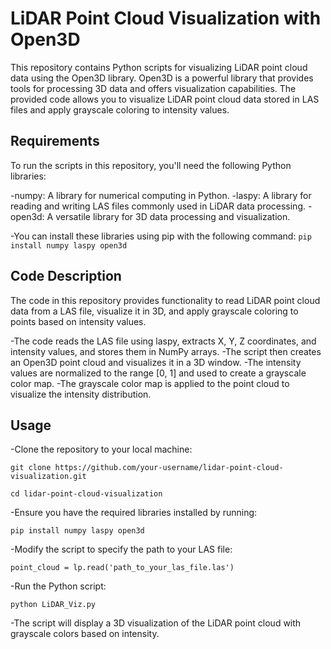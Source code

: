 # LiDAR Point Cloud Visualization with Open3D
This repository contains Python scripts for visualizing LiDAR point cloud data using the Open3D library. Open3D is a powerful library that provides tools for processing 3D data and offers visualization capabilities. The provided code allows you to visualize LiDAR point cloud data stored in LAS files and apply grayscale coloring to intensity values.

## Requirements
To run the scripts in this repository, you'll need the following Python libraries:

-numpy: A library for numerical computing in Python.
-laspy: A library for reading and writing LAS files commonly used in LiDAR data processing.
-open3d: A versatile library for 3D data processing and visualization.

-You can install these libraries using pip with the following command:
`pip install numpy laspy open3d`
## Code Description
The code in this repository provides functionality to read LiDAR point cloud data from a LAS file, visualize it in 3D, and apply grayscale coloring to points based on intensity values.

-The code reads the LAS file using laspy, extracts X, Y, Z coordinates, and intensity values, and stores them in NumPy arrays.
-The script then creates an Open3D point cloud and visualizes it in a 3D window.
-The intensity values are normalized to the range [0, 1] and used to create a grayscale color map.
-The grayscale color map is applied to the point cloud to visualize the intensity distribution.

## Usage
-Clone the repository to your local machine:

`git clone https://github.com/your-username/lidar-point-cloud-visualization.git`

`cd lidar-point-cloud-visualization`

-Ensure you have the required libraries installed by running:

`pip install numpy laspy open3d`

-Modify the script to specify the path to your LAS file:

`point_cloud = lp.read('path_to_your_las_file.las')`

-Run the Python script:

`python LiDAR_Viz.py`

-The script will display a 3D visualization of the LiDAR point cloud with grayscale colors based on intensity.
